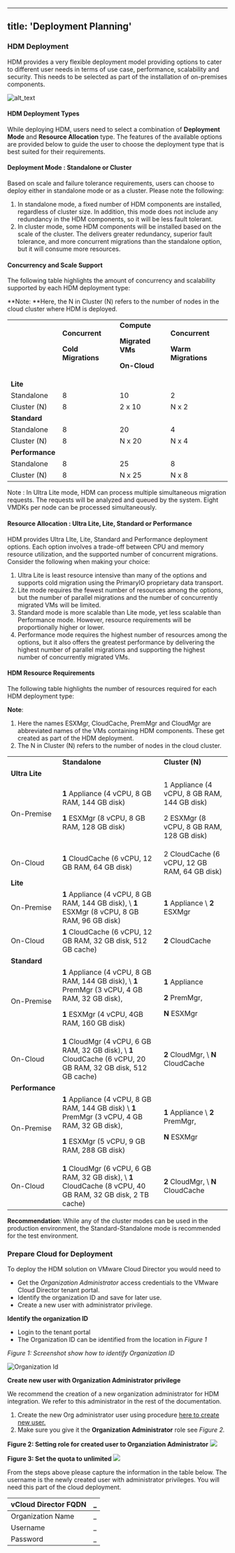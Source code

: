 















---
title: 'Deployment Planning'
---
<!---
This file is generated by a macro preprocessor.
Dont edit this file directly but make changes in 
to the source document in macros/ 
-->

### HDM Deployment

HDM provides a very flexible deployment model providing options to cater to different user needs in terms of use case, performance, scalability and security. This needs to be selected as part of the installation of on-premises components. 


![alt_text](images/image42_new.png?classes=content-img "image_tooltip")



#### HDM Deployment Types

While deploying HDM, users need to select a combination of **Deployment Mode** and **Resource Allocation** type. The features of the available options are provided below to guide the user to choose the deployment type that is best suited for their requirements.


#### Deployment Mode : Standalone or Cluster

Based on scale and failure tolerance requirements, users can choose to deploy either in standalone mode or as a cluster. Please note the following:

1. In standalone mode, a fixed number of HDM components are installed, regardless of cluster size. In addition, this mode does not include any redundancy in the HDM components, so it will be less fault tolerant.
2. In cluster mode, some HDM components will be installed based on the scale of the cluster. The delivers greater redundancy, superior fault tolerance, and more concurrent migrations than the standalone option, but it will consume more resources. 


#### Concurrency and Scale Support 

The following table highlights the amount of concurrency and scalability supported by each HDM deployment type:

**Note: **Here, the N in Cluster (N) refers to the number of nodes in the cloud cluster where HDM is deployed.


<table>
  <tr>
   <td>
   </td>
   <td><strong>Concurrent</strong>
<p>
<strong>Cold Migrations</strong>
   </td>
   <td><strong>Compute</strong>
<p>
<strong>Migrated VMs</strong>
<p>
<strong>On-Cloud</strong>
   </td>
   <td><strong>Concurrent</strong>
<p>
<strong>Warm Migrations</strong>
   </td>
  </tr>
  <tr>
   <td><strong>Lite</strong>
   </td>
   <td>
   </td>
   <td>
   </td>
   <td>
   </td>
  </tr>
  <tr>
   <td>Standalone
   </td>
   <td>8
   </td>
   <td>10
   </td>
   <td>2
   </td>
  </tr>
  <tr>
   <td>Cluster (N)
   </td>
   <td>8
   </td>
   <td>2 x 10
   </td>
   <td>N x 2
   </td>
  </tr>
  <tr>
   <td><strong>Standard</strong>
   </td>
   <td>
   </td>
   <td>
   </td>
   <td>
   </td>
  </tr>
  <tr>
   <td>Standalone
   </td>
   <td>8
   </td>
   <td>20
   </td>
   <td>4
   </td>
  </tr>
  <tr>
   <td>Cluster (N)
   </td>
   <td>8
   </td>
   <td>N x 20
   </td>
   <td>N x 4
   </td>
  </tr>
  <tr>
   <td><strong>Performance</strong>
   </td>
   <td>
   </td>
   <td>
   </td>
   <td>
   </td>
  </tr>
  <tr>
   <td>Standalone
   </td>
   <td>8
   </td>
   <td>25
   </td>
   <td>8
   </td>
  </tr>
  <tr>
   <td>Cluster (N)
   </td>
   <td>8
   </td>
   <td>N x 25
   </td>
   <td>N x 8
   </td>
  </tr>
</table>


Note : In Ultra Lite mode, HDM can process multiple simultaneous migration requests. The requests will be analyzed and queued by the system. Eight VMDKs per node can be processed simultaneously. 


#### Resource Allocation : Ultra Lite, Lite, Standard or Performance

HDM provides Ultra LIte, Lite, Standard and Performance deployment options. Each option involves a trade-off between CPU and memory resource utilization, and the supported number of concurrent migrations. Consider the following when making your choice:

1. Ultra Lite is least resource intensive than many of the options and supports cold migration using the PrimaryIO proprietary data transport.
2. Lite mode requires the fewest number of resources among the options, but the number of parallel migrations and the number of concurrently migrated VMs will be limited.
3. Standard mode is more scalable than Lite mode, yet less scalable than Performance mode. However, resource requirements will be proportionally higher or lower. 
4. Performance mode requires the highest number of resources among the options, but it also offers the greatest performance by delivering the highest number of parallel migrations and supporting the highest number of concurrently migrated VMs.


#### HDM Resource Requirements

The following table highlights the number of resources required for each HDM deployment type:


**Note**: 

1. Here the names ESXMgr, CloudCache, PremMgr and CloudMgr are abbreviated names of the VMs containing HDM components. These get created as part of the HDM deployment.
2. The N in Cluster (N) refers to the number of nodes in the cloud cluster.

<table>
  <tr>
   <td>
<em> </em>
   </td>
   <td><strong>Standalone</strong>
   </td>
   <td><strong>Cluster (N)</strong>
   </td>
  </tr>
  <tr>
   <td><strong>Ultra Lite</strong>
   </td>
   <td>
   </td>
   <td>
   </td>
  </tr>
  <tr>
   <td>On-Premise
   </td>
   <td><strong>1</strong> Appliance (4 vCPU, 8 GB RAM, 144 GB disk)
<p>
<strong>1</strong> ESXMgr (8 vCPU, 8 GB RAM, 128 GB disk)
   </td>
   <td>1 Appliance (4 vCPU, 8 GB RAM, 144 GB disk)
<p>
2 ESXMgr (8 vCPU, 8 GB RAM, 128 GB disk)
   </td>
  </tr>
  <tr>
   <td>On-Cloud
   </td>
   <td><strong>1</strong> CloudCache (6 vCPU, 12 GB RAM, 64 GB disk)
   </td>
   <td>2 CloudCache (6 vCPU, 12 GB RAM, 64 GB disk)
   </td>
  </tr>
  <tr>
   <td><strong>Lite</strong>
   </td>
   <td>
   </td>
   <td>
   </td>
  </tr>
  <tr>
   <td>On-Premise
   </td>
   <td><strong>1</strong> Appliance (4 vCPU, 8 GB RAM, 144 GB disk), \
<strong>1</strong> ESXMgr (8 vCPU, 8 GB RAM, 96 GB disk)
   </td>
   <td><strong>1 </strong>Appliance \
<strong>2</strong> ESXMgr
   </td>
  </tr>
  <tr>
   <td>On-Cloud
   </td>
   <td><strong>1</strong> CloudCache (6 vCPU, 12 GB RAM, 32 GB disk, 512 GB cache)
   </td>
   <td><strong>2</strong> CloudCache
   </td>
  </tr>
  <tr>
   <td><strong>Standard</strong>
   </td>
   <td>
   </td>
   <td>
   </td>
  </tr>
  <tr>
   <td>On-Premise
   </td>
   <td><strong>1</strong> Appliance (4 vCPU, 8 GB RAM, 144 GB disk), \
<strong>1</strong> PremMgr (3 vCPU, 4 GB RAM, 32 GB disk),
<p>
<strong>1</strong> ESXMgr (4 vCPU, 4GB RAM, 160 GB disk)
   </td>
   <td><strong>1</strong> Appliance
<p>
<strong>2</strong> PremMgr, 
<p>
<strong>N</strong> ESXMgr
   </td>
  </tr>
  <tr>
   <td>On-Cloud
   </td>
   <td><strong>1 </strong>CloudMgr (4 vCPU, 6 GB RAM, 32 GB disk), \
<strong>1</strong> CloudCache (6 vCPU, 20 GB RAM, 32 GB disk, 512 GB cache)
   </td>
   <td><strong>2</strong> CloudMgr, \
<strong>N</strong> CloudCache
   </td>
  </tr>
  <tr>
   <td><strong>Performance</strong>
   </td>
   <td>
   </td>
   <td>
   </td>
  </tr>
  <tr>
   <td>On-Premise
   </td>
   <td><strong>1</strong> Appliance (4 vCPU, 8 GB RAM, 144 GB disk) \
<strong>1</strong> PremMgr (3 vCPU, 4 GB RAM, 32 GB disk),
<p>
<strong>1</strong> ESXMgr (5 vCPU, 9 GB RAM, 288 GB disk)
   </td>
   <td><strong>1</strong> Appliance \
<strong>2</strong> PremMgr,
<p>
<strong>N</strong> ESXMgr
   </td>
  </tr>
  <tr>
   <td>On-Cloud
   </td>
   <td><strong>1</strong> CloudMgr (6 vCPU, 6 GB RAM, 32 GB disk), \
<strong>1</strong> CloudCache (8 vCPU, 40 GB RAM, 32 GB disk, 2 TB cache)
   </td>
   <td><strong>2</strong> CloudMgr, \
<strong>N</strong> CloudCache
   </td>
  </tr>
</table>


**Recommendation**: While any of the cluster modes can be used in the production environment, the Standard-Standalone mode is recommended for the test environment. 


### Prepare Cloud for Deployment

To deploy the HDM solution on  VMware Cloud Director you would
need to

* Get the _Organization Administrator_ access credentials to the VMware Cloud Director tenant portal.
* Identify the organization ID and save for later use.
* Create a new user with administrator privilege.

**Identify the organization ID**

* Login to the tenant portal
* The Organization ID can be identified from the location in  _Figure 1_

_Figure 1: Screenshot show how to identify Organization ID_


![Organization Id](images/CDS-Organization-id.png?classes=content-img "Screenshot showing how to find organization id")

**Create new user with Organization Administrator privilege**

We recommend the creation of a new organization administrator for HDM integration.
We refer to this administrator in the rest of the documentation.

1. Create the new Org administrator user using procedure [here to create new user.](https://docs.vmware.com/en/VMware-Cloud-Director/10.1/VMware-Cloud-Director-Tenant-Portal-Guide/GUID-1CACBB2E-FE35-4662-A08D-D2BCB174A43C.html) 
1. Make sure you give it the **Organization Administrator** role see _Figure 2._


__Figure 2: Setting role for created user to **Organziation Administrator**__
![](images/organization-administrator.png?classes=content-img)

__Figure 3: Set the quota to unlimited__
![](images/quota.png?classes=content-img)

From the steps above please capture the information in the table below. 
The username is the newly created user with administrator privileges. You will need 
this part of the cloud deployment.

|vCloud Director FQDN| _ |
| :--| --- |
|Organization Name | _ |
|Username  | _ |
|Password | _ |

